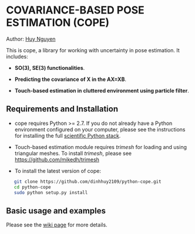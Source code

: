 COVARIANCE-BASED POSE ESTIMATION (COPE)
====================================

Author: [Huy Nguyen](https://sites.google.com/view/huy-nguyen/home)

This is cope, a library for working with uncertainty in pose estimation. It includes:

- **SO(3), SE(3) functionalities**.

- **Predicting the covariance of X in the AX=XB**.

- **Touch-based estimation in cluttered environment using particle filter**.

Requirements and Installation
-----------------------------

- cope requires Python >= 2.7. If you do not already have a Python environment configured on your computer, please see the instructions for installing the full [scientific Python stack](https://scipy.org/install.html).

- Touch-based estimation module requires *trimesh* for loading and using triangular meshes. To install *trimesh*, please see https://github.com/mikedh/trimesh

- To install the latest version of cope:
```bash    
   git clone https://github.com/dinhhuy2109/python-cope.git
   cd python-cope
   sudo python setup.py install
```


Basic usage and examples
------------

Please see the [wiki page](https://github.com/dinhhuy2109/python-cope/wiki) for more details.
